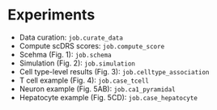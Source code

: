 # Experiments

- Data curation: `job.curate_data`
- Compute scDRS scores: `job.compute_score`
- Scehma (Fig. 1): `job.schema`
- Simulation (Fig. 2): `job.simulation`
- Cell type-level results (Fig. 3): `job.celltype_association`
- T cell example (Fig. 4): `job.case_tcell`
- Neuron example (Fig. 5AB):  `job.ca1_pyramidal`
- Hepatocyte example (Fig. 5CD): `job.case_hepatocyte`
